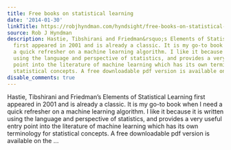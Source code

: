 ```yaml
---
title: Free books on statistical learning
date: '2014-01-30'
linkTitle: https://robjhyndman.com/hyndsight/free-books-on-statistical-learning/
source: Rob J Hyndman
description: Hastie, Tibshirani and Friedman&rsquo;s Elements of Statistical Learning
  first appeared in 2001 and is already a classic. It is my go-to book when I need
  a quick refresher on a machine learning algorithm. I like it because it is written
  using the language and perspective of statistics, and provides a very useful entry
  point into the literature of machine learning which has its own terminology for
  statistical concepts. A free downloadable pdf version is available on the ...
disable_comments: true
---
```

Hastie, Tibshirani and Friedman&rsquo;s Elements of Statistical Learning first appeared in 2001 and is already a classic. It is my go-to book when I need a quick refresher on a machine learning algorithm. I like it because it is written using the language and perspective of statistics, and provides a very useful entry point into the literature of machine learning which has its own terminology for statistical concepts. A free downloadable pdf version is available on the ...